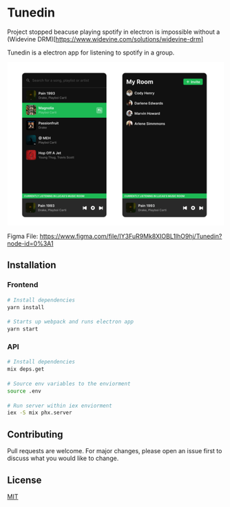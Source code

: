 # Tunedin

Project stopped beacuse playing spotify in electron is impossible without a (Widevine DRM)[https://www.widevine.com/solutions/widevine-drm]

Tunedin is a electron app for listening to spotify in a group.

![designs](./designs.png)

Figma File:
https://www.figma.com/file/IY3FuR9Mk8XIOBL1lhO9hj/Tunedin?node-id=0%3A1

## Installation

### Frontend

```bash
# Install dependencies
yarn install

# Starts up webpack and runs electron app
yarn start
```

### API

```bash
# Install dependencies
mix deps.get

# Source env variables to the enviorment
source .env

# Run server within iex enviorment
iex -S mix phx.server
```

## Contributing

Pull requests are welcome. For major changes, please open an issue first to
discuss what you would like to change.

## License

[MIT](https://choosealicense.com/licenses/mit/)
